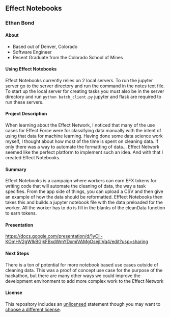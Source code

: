 ## Effect Notebooks
### Ethan Bond

#### About
- Based out of Denver, Colorado
- Software Engineer
- Recent Graduate from the Colorado School of Mines

#### Using Effect Notebooks
Effect Notebooks currently relies on 2 local servers. To run the jupyter server go to the server directory and run the command in the notes text file. To start up the local server for creating tasks you must also be in the server directory and run ```python batch_client.py``` jupyter and flask are required to run these servers.


#### Project Description
When learning about the Effect Network, I noticed that many of the use cases for Effect Force were for classifying data manually with the intent of using that data for machine learning. Having done some data science work myself, I thought about how most of the time is spent on cleaning data. If only there was a way to automate the formatting of data... Effect Network seemed like the perfect platform to implement such an idea. And with that I created Effect Notebooks.

#### Summary
Effect Notebooks is a campaign where workers can earn EFX tokens for writing code that will automate the cleaning of data, the way a task specifies. From the app side of things, you can upload a CSV and then give an example of how the data should be reformatted. Efffect Notebooks then takes this and builds a jupyter notebook file with the data preloaded for the worker. All the worker has to do is fill in the blanks of the cleanData function to earn tokens.

#### Presentation
https://docs.google.com/presentation/d/1yCll-KOmHV2gWIkBGjkFBxdWmYDxmiVAMgOsejIIVq4/edit?usp=sharing

#### Next Steps
There is a ton of potential for more notebook based use cases outside of cleaning data. This was a proof of concept use case for the purpose of the hackathon, but there are many other ways we could improve the development environment to add more complex work to the Effect Network

#### License
This repository includes an [unlicensed](http://unlicense.org/) statement though you may want to [choose a different license](https://choosealicense.com/).
